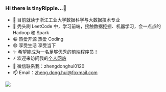 ### Hi there is tinyRipple...👋

<!--
**tinyRipple/tinyRipple** is a ✨ _special_ ✨ repository because its `README.md` (this file) appears on your GitHub profile.

Here are some ideas to get you started:

- 🔭 I’m currently working on ...
- 🌱 I’m currently learning ...
- 👯 I’m looking to collaborate on ...
- 🤔 I’m looking for help with ...
- 💬 Ask me about ...
- 📫 How to reach me: ...
- 😄 Pronouns: ...
- ⚡ Fun fact: ...
-->

- 🔭 目前就读于浙江工业大学数据科学与大数据技术专业
- 🌱 秃头刷 LeetCode 中，学习前端，接触数据挖掘、机器学习，会一点点的 Hadoop 和 Spark
- 😀 热爱开源 热爱 Coding
- 😄 享受生活 享受当下
- ✨ 希望能成为一名足够优秀的前端程序员！
- ⚡ 欢迎来访问我的[个人网站](http://zhengdh.top/)
- 💬 微信联系我：zhengdonghui0120
- 📫 Email：zheng.dong.hui@foxmail.com
<img src="https://github-readme-stats.vercel.app/api?username=tinyRipple&show_icons=true&icon_color=CE1D2D&text_color=718096&bg_color=ffffff&hide_title=true"/>
